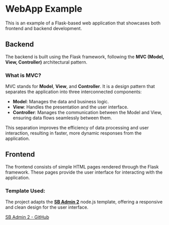# WebApp Example
This is an example of a Flask-based web application that showcases both frontend and backend development.

## Backend
The backend is built using the Flask framework, following the **MVC (Model, View, Controller)** architectural pattern.  

### What is MVC?
MVC stands for **Model**, **View**, and **Controller**. It is a design pattern that separates the application into three interconnected components:
- **Model**: Manages the data and business logic.
- **View**: Handles the presentation and the user interface.
- **Controller**: Manages the communication between the Model and View, ensuring data flows seamlessly between them.

This separation improves the efficiency of data processing and user interaction, resulting in faster, more dynamic responses from the application.

## Frontend
The frontend consists of simple HTML pages rendered through the Flask framework. These pages provide the user interface for interacting with the application.

### Template Used:
The project adapts the **[SB Admin 2](https://startbootstrap.com/theme/sb-admin-2)** node.js template, offering a responsive and clean design for the user interface.

[SB Admin 2 - GitHub](https://github.com/startbootstrap/startbootstrap-sb-admin-2)
